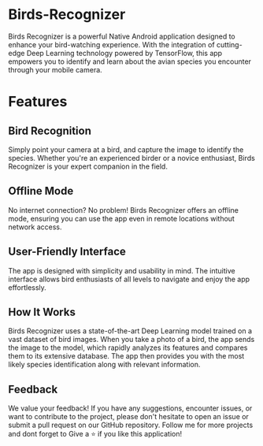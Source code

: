 # Birds-Recognizer
Birds Recognizer is a powerful Native Android application designed to enhance your bird-watching experience. With the integration of cutting-edge Deep Learning technology powered by TensorFlow, this app empowers you to identify and learn about the avian species you encounter through your mobile camera.
# Features
## Bird Recognition
Simply point your camera at a bird, and capture the image to identify the species. Whether you're an experienced birder or a novice enthusiast, Birds Recognizer is your expert companion in the field.
## Offline Mode
No internet connection? No problem! Birds Recognizer offers an offline mode, ensuring you can use the app even in remote locations without network access.
## User-Friendly Interface
The app is designed with simplicity and usability in mind. The intuitive interface allows bird enthusiasts of all levels to navigate and enjoy the app effortlessly.
## How It Works
Birds Recognizer uses a state-of-the-art Deep Learning model trained on a vast dataset of bird images. When you take a photo of a bird, the app sends the image to the model, which rapidly analyzes its features and compares them to its extensive database. The app then provides you with the most likely species identification along with relevant information.
## Feedback
We value your feedback! If you have any suggestions, encounter issues, or want to contribute to the project, please don't hesitate to open an issue or submit a pull request on our GitHub repository.
Follow me for more projects and dont forget to Give a ⭐ if you like this application!
